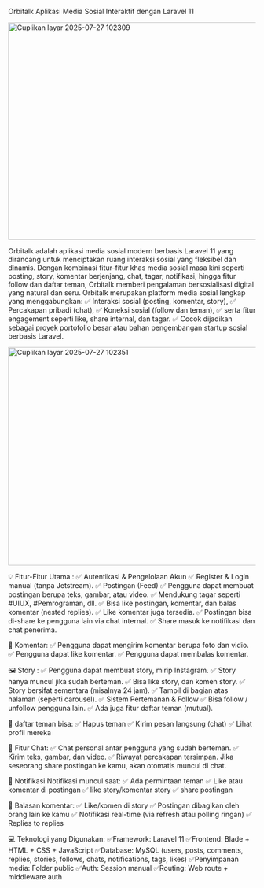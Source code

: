  Orbitalk 
 Aplikasi Media Sosial Interaktif dengan Laravel 11



 
 <img width="936" height="442" alt="Cuplikan layar 2025-07-27 102309" src="https://github.com/user-attachments/assets/776c3161-22a5-4c9a-a4b5-72c21ededbdd" />




Orbitalk adalah aplikasi media sosial modern berbasis Laravel 11 yang dirancang untuk menciptakan ruang interaksi sosial yang fleksibel dan dinamis. Dengan kombinasi fitur-fitur khas media sosial masa kini seperti posting, story, komentar berjenjang, chat, tagar, notifikasi, hingga fitur follow dan daftar teman, Orbitalk memberi pengalaman bersosialisasi digital yang natural dan seru.
Orbitalk merupakan platform media sosial lengkap yang menggabungkan:
✅ Interaksi sosial (posting, komentar, story),
✅ Percakapan pribadi (chat),
✅ Koneksi sosial (follow dan teman),
✅ serta fitur engagement seperti like, share internal, dan tagar.
✅ Cocok dijadikan sebagai proyek portofolio besar atau bahan pengembangan startup sosial berbasis Laravel.



<img width="934" height="444" alt="Cuplikan layar 2025-07-27 102351" src="https://github.com/user-attachments/assets/928753b3-4e0d-4fca-9f0e-4fc85bd8ecfa" />




💡 Fitur-Fitur Utama :
    ✅ Autentikasi & Pengelolaan Akun
    ✅ Register & Login manual (tanpa Jetstream).
    ✅ Postingan (Feed)
    ✅ Pengguna dapat membuat postingan berupa teks, gambar, atau video.
    ✅ Mendukung tagar seperti #UIUX, #Pemrograman, dll.
    ✅ Bisa like postingan, komentar, dan balas komentar (nested replies).
    ✅ Like komentar juga tersedia.
    ✅ Postingan bisa di-share ke pengguna lain via chat internal.
    ✅ Share masuk ke notifikasi dan chat penerima.

💬 Komentar:
    ✅ Pengguna dapat mengirim komentar berupa foto dan vidio.
    ✅ Pengguna dapat like komentar.
    ✅ Pengguna dapat membalas komentar.

🖼️ Story :
    ✅ Pengguna dapat membuat story, mirip Instagram.
    ✅ Story hanya muncul jika sudah berteman.
    ✅ Bisa like story, dan komen story.
    ✅ Story bersifat sementara (misalnya 24 jam).
    ✅ Tampil di bagian atas halaman (seperti carousel).
    ✅ Sistem Pertemanan & Follow
    ✅ Bisa follow / unfollow pengguna lain.
    ✅ Ada juga fitur daftar teman (mutual).

👥 daftar teman bisa:
    ✅ Hapus teman
    ✅ Kirim pesan langsung (chat)
    ✅ Lihat profil mereka


📨 Fitur Chat:
    ✅ Chat personal antar pengguna yang sudah berteman.
    ✅ Kirim teks, gambar, dan video.
    ✅ Riwayat percakapan tersimpan.
       Jika seseorang share postingan ke kamu, akan otomatis muncul di chat.


🔔 Notifikasi
   Notifikasi muncul saat:
    ✅ Ada permintaan teman
    ✅ Like atau komentar di postingan
    ✅ like story/komentar story
    ✅ share postingan

🔁 Balasan komentar:
    ✅ Like/komen di story
    ✅ Postingan dibagikan oleh orang lain ke kamu
    ✅ Notifikasi real-time (via refresh atau polling ringan)
    ✅ Replies to replies
  

💻 Teknologi yang Digunakan:
    ✅Framework: Laravel 11
    ✅Frontend: Blade + HTML + CSS + JavaScript
    ✅Database: MySQL (users, posts, comments, replies, stories, follows, chats, notifications, tags, likes)
    ✅Penyimpanan media: Folder public
    ✅Auth: Session manual
    ✅Routing: Web route + middleware auth




